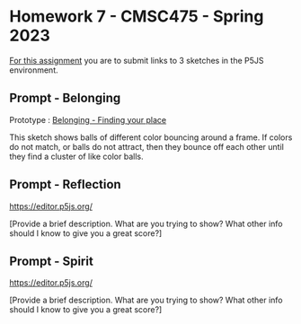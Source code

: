 # Homework 7 - CMSC475 - Spring 2023

[For this assignment](https://lowkeylabs.github.io/cmsc475-202320-materials/homework7.html) you are to submit links to 3 sketches in the P5JS environment.


## Prompt - Belonging

Prototype : [Belonging - Finding your place](https://editor.p5js.org/LADIA22/sketches/rElRnSYjQ)

This sketch shows balls of different color bouncing around a frame. If colors do not match, or balls do not attract, then they bounce off each other until they find a cluster of like color balls.

## Prompt - Reflection

<https://editor.p5js.org/>

[Provide a brief description. What are you trying to show? What other info should I know to give you a great score?]

## Prompt - Spirit

<https://editor.p5js.org/>

[Provide a brief description. What are you trying to show? What other info should I know to give you a great score?]

